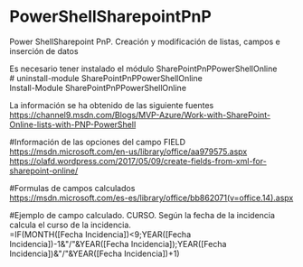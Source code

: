 # PowerShellSharepointPnP
Power ShellSharepoint PnP. Creación y modificación de listas, campos e inserción de datos


Es necesario tener instalado el módulo SharePointPnPPowerShellOnline</br>
    # uninstall-module SharePointPnPPowerShellOnline</br>
      Install-Module SharePointPnPPowerShellOnline </br>

La información se ha obtenido de las siguiente fuentes</br>
https://channel9.msdn.com/Blogs/MVP-Azure/Work-with-SharePoint-Online-lists-with-PNP-PowerShell


#Información de las opciones del campo FIELD</br>
    https://msdn.microsoft.com/en-us/library/office/aa979575.aspx
    </br>
    https://olafd.wordpress.com/2017/05/09/create-fields-from-xml-for-sharepoint-online/

#Formulas de campos calculados</br>
    https://msdn.microsoft.com/es-es/library/office/bb862071(v=office.14).aspx

#Ejemplo de campo calculado. CURSO. Según la fecha de la incidencia calcula el curso de la incidencia.</br>
   =IF(MONTH([Fecha Incidencia])<9;YEAR([Fecha Incidencia])-1&"/"&YEAR([Fecha Incidencia]);YEAR([Fecha Incidencia])&"/"&YEAR([Fecha Incidencia])+1)


